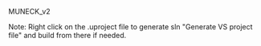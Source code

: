 MUNECK_v2

Note: Right click on the .uproject file to generate sln "Generate VS project file" and build from there if needed.
